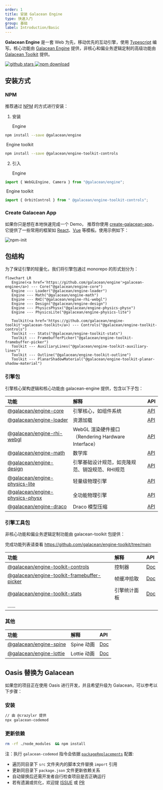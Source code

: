 ```yaml
---
order: 1
title: 安装 Galacean Engine
type: 快速入门
group: 基础
label: Introduction/Basic
---
```


**Galacean Engine** 是一套 Web 为先，移动优先的互动引擎，使用 [Typescript](https://www.typescriptlang.org/) 编写。核心功能由 [Galacean Engine](https://www.npmjs.com/package/@galacean/engine) 提供，非核心和偏业务逻辑定制的高级功能由 [Galacean Toolkit](https://github.com/galacean/engine-toolkit) 提供。

<a href="https://github.com/ant-galaxy/oasis-engine/stargazers" target='_blank'>
   <img src="https://img.shields.io/github/stars/ant-galaxy/oasis-engine?style=social" alt="github stars" />
</a>
<a href="https://www.npmjs.com/package/oasis-engine" target='_blank'>
   <img src="https://img.shields.io/npm/dm/oasis-engine.svg" alt="npm download" />
</a>

## 安装方式

### NPM

推荐通过 [NPM](https://docs.npmjs.com/) 的方式进行安装：

1. 安装

   Engine 

```bash
npm install --save @galacean/engine
```

​	  Engine toolkit 

```bash
npm install --save @galacean/engine-toolkit-controls
```



2. 引入

   Engine

```typescript
import { WebGLEngine, Camera } from "@galacean/engine";
```

​       Engine toolkit 

```typescript
import { OrbitControl } from " @galacean/engine-toolkit-controls";
```



### Create Galacean App

如果你只是想在本地快速完成一个 Demo， 推荐你使用 [create-galacean-app](https://github.com/galacean/create-galacean-app)， 它提供了一些常用的框架如 [React](https://reactjs.org/)、[Vue](https://vuejs.org/) 等模板。使用示例如下：

![npm-init](https://mdn.alipayobjects.com/huamei_jvf0dp/afts/img/A*qjIXR6Epk-AAAAAAAAAAAAAADleLAQ/original)


## 包结构

为了保证引擎的轻量化，我们将引擎包通过 monorepo 的形式划分为：


```mermaid
flowchart LR
   Engine(<a href='https://github.com/galacean/engine'>galacean-engine</a>) --- Core("@galacean/engine-core")
   Engine --- Loader("@galacean/engine-loader")
   Engine --- Math("@galacean/engine-math")
   Engine --- RHI("@galacean/engine-rhi-webgl")
   Engine --- Design("@galacean/engine-design")
   Engine --- PhysicsPhysx("@galacean/engine-physics-physx")
   Engine --- PhysicsLite("@galacean/engine-physics-lite")

   Toolkit(<a href='https://github.com/galacean/engine-toolkit'>galacean-toolkit</a>) --- Controls("@galacean/engine-toolkit-controls")
   Toolkit --- Stats("@galacean/engine-toolkit-stats")
   Toolkit --- FramebufferPicker("@galacean/engine-toolkit-framebuffer-picker")
   Toolkit --- AuxiliaryLines("@galacean/engine-toolkit-auxiliary-lines")
   Toolkit --- Outline("@galacean/engine-toolkit-outline")
   Toolkit --- PlanarShadowMaterial("@galacean/engine-toolkit-planar-shadow-material")
```

### 引擎包
引擎核心架构逻辑和核心功能由 galacean-engine 提供，包含以下子包：

| 功能                                                                                     | 解释                                               | API                              |
| :--------------------------------------------------------------------------------------- | :------------------------------------------------- | -------------------------------- |
| [@galacean/engine-core](https://www.npmjs.com/package/@galacean/engine-core)                   | 引擎核心，如组件系统                               | [API](${api}core/index)          |
| [@galacean/engine-loader](https://www.npmjs.com/package/@galacean/engine-loader)               | 资源加载                                           | [API](${api}loader/index)        |
| [@galacean/engine-rhi-webgl](https://www.npmjs.com/package/@galacean/engine-rhi-webgl)         | WebGL 渲染硬件接口（Rendering Hardware Interface） | [API](${api}rhi-webgl/index)     |
| [@galacean/engine-math](https://www.npmjs.com/package/@galacean/engine-math)                   | 数学库                                             | [API](${api}math/index)          |
| [@galacean/engine-design](https://www.npmjs.com/package/@galacean/engine-design)               | 引擎基础设计规范，如克隆规范、销毁规范、RHI规范    | [API](${api}design/index)        |
| [@galacean/engine-physics-lite](https://www.npmjs.com/package/@galacean/engine-physics-lite)   | 轻量级物理引擎                                     | [API](${api}physics-lite/index)  |
| [@galacean/engine-physics-physx](https://www.npmjs.com/package/@galacean/engine-physics-physx) | 全功能物理引擎                                     | [API](${api}physics-physx/index) |
| [@galacean/engine-draco](https://www.npmjs.com/package/@galacean/engine-draco)                 | Draco 模型压缩                                     | [API](${api}draco/index)         |



### 引擎工具包

非核心功能和偏业务逻辑定制功能由 galacean-toolkit 包提供：

完成功能列表请查看 https://github.com/galacean/engine-toolkit/tree/main

| 功能                                                                                                               | 解释         | API                              |
| :----------------------------------------------------------------------------------------------------------------- | :----------- | :------------------------------- |
| [@galacean/engine-toolkit-controls](https://www.npmjs.com/package/@galacean/engine-toolkit-controls)                     | 控制器       | [Doc](${docs}controls)           |
| [@galacean/engine-toolkit-framebuffer-picker](https://www.npmjs.com/package/@galacean/engine-toolkit-framebuffer-picker) | 帧缓冲拾取   | [Doc](${docs}framebuffer-picker) |
| [@galacean/engine-toolkit-stats](https://www.npmjs.com/package/@galacean/engine-toolkit-stats)                           | 引擎统计面板 | [Doc](${docs}stats)              |
| ......                                                                                                             |              |                                  |



### 其他

| 功能                                                                                   | 解释        | API                     |
| :------------------------------------------------------------------------------------- | :---------- | :---------------------- |
| [@galacean/engine-spine](https://www.npmjs.com/package/@galacean/engine-spine) | Spine 动画  | [Doc](${docs}spine-cn)  |
| [@galacean/engine-lottie](https://www.npmjs.com/package/@galacean/engine-lottie)             | Lottie 动画 | [Doc](${docs}lottie-cn) |

## Oasis 替换为 Galacean

如果您的项目正在使用 Oasis 进行开发，并且希望升级为 Galacean，可以参考以下步骤：

### 安装

```bash
// 由 @crazylxr 提供
npx galacean-codemod
```

### 更新依赖

```bash
rm -rf ./node_modules  && npm install
```

注：执行 `galacean-codemod` 指令会依据 [`packageReplacements`](https://github.com/crazylxr/galacean-codemod/blob/main/src/packageReplacements.json) 配置:
- 遍历同目录下 `src` 文件夹内的脚本文件替换 `import` 引用
- 更新同目录下 `package.json` 文件更新依赖关系
- 自动替换后还需开发者自行检查项目是否正确运行
- 若有遗漏或优化，欢迎提 [ISSUE](https://github.com/crazylxr/galacean-codemod/issues) 或 [PR](https://github.com/crazylxr/galacean-codemod/pulls) 